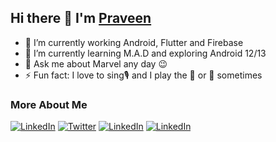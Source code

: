 ## Hi there 👋 I'm [Praveen](https://www.linkedin.com/in/praveen-gm/)

- 🔭 I’m currently working Android, Flutter and Firebase
- 🌱 I’m currently learning M.A.D and exploring Android 12/13 
- 💬 Ask me about Marvel any day 😉
- ⚡ Fun fact: I love to sing🎙️ and I play the 🎸 or  🎹 sometimes

### More About Me

[![LinkedIn](https://img.shields.io/badge/-LinkedIn-grey?style=for-the-badge&logo=linkedin)](https://www.linkedin.com/in/praveen-gm/) [![Twitter](https://img.shields.io/badge/-Twitter-grey?style=for-the-badge&logo=twitter)](https://twitter.com/praveen__gm) [![LinkedIn](https://img.shields.io/badge/-Medium-grey?style=for-the-badge&logo=medium)](https://medium.com/@praveen.dev) [![LinkedIn](https://img.shields.io/badge/-Stackoverflow-grey?style=for-the-badge&logo=stackoverflow)](https://stackoverflow.com/users/9316730/praveen-g)
